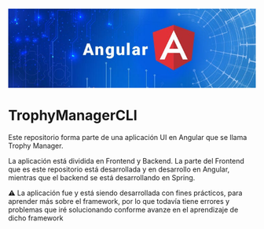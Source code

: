 <img src="https://github.com/gonzalo16/TrophyManagerCLI/blob/main/Angular_banner.jpg" align="center"></img>
# TrophyManagerCLI
Este  repositorio forma parte de una aplicación UI en Angular que se llama Trophy Manager.

La aplicación está dividida en Frontend y Backend. La parte del Frontend que es este repositorio está desarrollada y en desarrollo en Angular, mientras que el backend se está desarrollando
en Spring.

⚠️ La aplicación fue y está siendo desarrollada con fines prácticos, para aprender más sobre el framework, por lo que todavía tiene errores y problemas que iré 
solucionando conforme avanze en el aprendizaje de dicho framework
